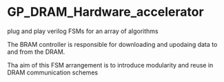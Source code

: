 # GP_DRAM_Hardware_accelerator
plug and play verilog FSMs for an array of algorithms

The BRAM controller is responsible for downloading and upodaing data to and from the DRAM.

Tha aim of this FSM arrangement is to introduce modularity and reuse in DRAM communication schemes
